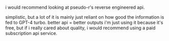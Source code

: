 i would recommend looking at pseudo-r's reverse engineered api.

simplistic, but a lot of it is mainly just reliant on how good the information is fed to GPT-4 turbo.
better api = better outputs 
i'm just using it because it's free, but if i really cared about quality, i would recommend using a paid subscription api service.
